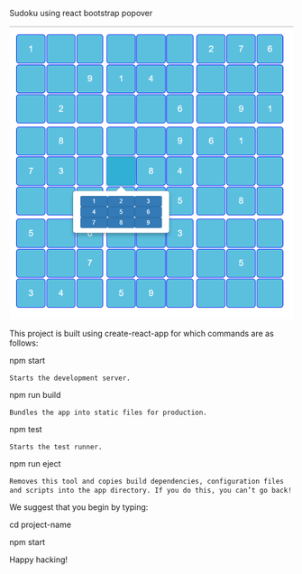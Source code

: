 Sudoku using react bootstrap popover

![alt text](https://github.com/comrench/sudoku/blob/master/images/sudoku.png)

This project is built using create-react-app for which commands are as follows:

  npm start
  
    Starts the development server.

  npm run build
  
    Bundles the app into static files for production.

  npm test
  
    Starts the test runner.

  npm run eject
  
    Removes this tool and copies build dependencies, configuration files
    and scripts into the app directory. If you do this, you can’t go back!

We suggest that you begin by typing:

  cd project-name
  
  npm start

Happy hacking!
